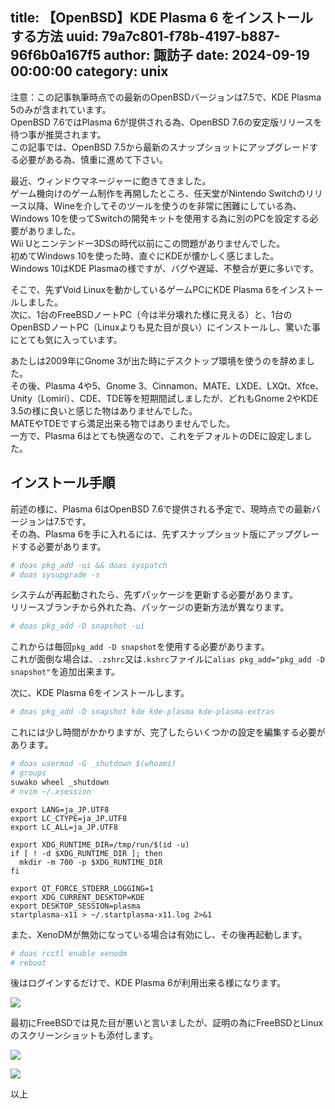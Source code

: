 title: 【OpenBSD】KDE Plasma 6 をインストールする方法
uuid: 79a7c801-f78b-4197-b887-96f6b0a167f5
author: 諏訪子
date: 2024-09-19 00:00:00
category: unix
----
注意：この記事執筆時点での最新のOpenBSDバージョンは7.5で、KDE Plasma 5のみが含まれています。\
OpenBSD 7.6ではPlasma 6が提供される為、OpenBSD 7.6の安定版リリースを待つ事が推奨されます。\
この記事では、OpenBSD 7.5から最新のスナップショットにアップグレードする必要がある為、慎重に進めて下さい。

最近、ウィンドウマネージャーに飽きてきました。\
ゲーム機向けのゲーム制作を再開したところ、任天堂がNintendo Switchのリリース以降、Wineを介してそのツールを使うのを非常に困難にしている為、Windows 10を使ってSwitchの開発キットを使用する為に別のPCを設定する必要がありました。\
Wii Uとニンテンドー3DSの時代以前にこの問題がありませんでした。\
初めてWindows 10を使った時、直ぐにKDEが懐かしく感じました。\
Windows 10はKDE Plasmaの様ですが、バグや遅延、不整合が更に多いです。

そこで、先ずVoid Linuxを動かしているゲームPCにKDE Plasma 6をインストールしました。\
次に、1台のFreeBSDノートPC（今は半分壊れた様に見える）と、1台のOpenBSDノートPC（Linuxよりも見た目が良い）にインストールし、驚いた事にとても気に入っています。

あたしは2009年にGnome 3が出た時にデスクトップ環境を使うのを辞めました。\
その後、Plasma 4や5、Gnome 3、Cinnamon、MATE、LXDE、LXQt、Xfce、Unity（Lomiri）、CDE、TDE等を短期間試しましたが、どれもGnome 2やKDE 3.5の様に良いと感じた物はありませんでした。\
MATEやTDEですら満足出来る物ではありませんでした。\
一方で、Plasma 6はとても快適なので、これをデフォルトのDEに設定しました。

## インストール手順

前述の様に、Plasma 6はOpenBSD 7.6で提供される予定で、現時点での最新バージョンは7.5です。\
その為、Plasma 6を手に入れるには、先ずスナップショット版にアップグレードする必要があります。

```sh
# doas pkg_add -ui && doas syspatch
# doas sysupgrade -s
```

システムが再起動されたら、先ずパッケージを更新する必要があります。\
リリースブランチから外れた為、パッケージの更新方法が異なります。

```sh
# doas pkg_add -D snapshot -ui
```

これからは毎回`pkg_add -D snapshot`を使用する必要があります。\
これが面倒な場合は、`.zshrc`又は`.kshrc`ファイルに`alias pkg_add="pkg_add -D snapshot"`を追加出来ます。

次に、KDE Plasma 6をインストールします。

```sh
# doas pkg_add -D snapshot kde kde-plasma kde-plasma-extras
```

これには少し時間がかかりますが、完了したらいくつかの設定を編集する必要があります。

```sh
# doas usermod -G _shutdown $(whoami)
# groups
suwako wheel _shutdown
# nvim ~/.xsession
```

```
export LANG=ja_JP.UTF8
export LC_CTYPE=ja_JP.UTF8
export LC_ALL=ja_JP.UTF8

export XDG_RUNTIME_DIR=/tmp/run/$(id -u)
if [ ! -d $XDG_RUNTIME_DIR ]; then
  mkdir -m 700 -p $XDG_RUNTIME_DIR
fi

export QT_FORCE_STDERR_LOGGING=1
export XDG_CURRENT_DESKTOP=KDE
export DESKTOP_SESSION=plasma
startplasma-x11 > ~/.startplasma-x11.log 2>&1
```

また、XenoDMが無効になっている場合は有効にし、その後再起動します。

```sh
# doas rcctl enable xenodm
# reboot
```

後はログインするだけで、KDE Plasma 6が利用出来る様になります。

![](https://ass.technicalsuwako.moe/openbsd-plasma6.png)

最初にFreeBSDでは見た目が悪いと言いましたが、証明の為にFreeBSDとLinuxのスクリーンショットも添付します。

![](https://ass.technicalsuwako.moe/freebsd-plasma6.png)

![](https://ass.technicalsuwako.moe/linux-plasma6.png)

以上
